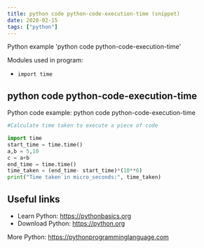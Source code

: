 ```yaml
---
title: python code python-code-execution-time (snippet)
date: 2020-02-15
tags: ["python"]
---
```

Python example 'python code python-code-execution-time'


Modules used in program: 
* `import time`

## python code python-code-execution-time

Python code example: python code python-code-execution-time

```python
#Calculate time taken to execute a piece of code

import time
start_time = time.time()
a,b = 5,10
c = a+b
end_time = time.time()
time_taken = (end_time- start_time)*(10**6)
print("Time taken in micro_seconds:", time_taken)


```

## Useful links

- Learn Python: https://pythonbasics.org
- Download Python: https://python.org

More Python: https://pythonprogramminglanguage.com
